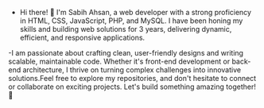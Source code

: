 - Hi there! 👋 I'm Sabih Ahsan, a web developer with a strong proficiency in HTML, CSS, JavaScript, PHP, and MySQL. I have been honing my skills and building web solutions for 3 years, delivering dynamic, efficient, and responsive applications.

-I am passionate about crafting clean, user-friendly designs and writing scalable, maintainable code. Whether it's front-end development or back-end architecture, I thrive on turning complex challenges into innovative solutions.Feel free to explore my repositories, and don't hesitate to connect or collaborate on exciting projects. Let's build something amazing together! 🚀





<!---
SabihAhsan/SabihAhsan is a ✨ special ✨ repository because its `README.md` (this file) appears on your GitHub profile.
You can click the Preview link to take a look at your changes.
--->
